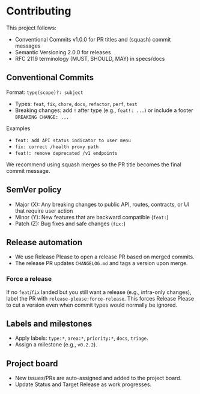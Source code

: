 # Contributing

This project follows:
- Conventional Commits v1.0.0 for PR titles and (squash) commit messages
- Semantic Versioning 2.0.0 for releases
- RFC 2119 terminology (MUST, SHOULD, MAY) in specs/docs

## Conventional Commits

Format: `type(scope)?: subject`
- Types: `feat`, `fix`, `chore`, `docs`, `refactor`, `perf`, `test`
- Breaking changes: add `!` after type (e.g., `feat!: ...`) or include a footer `BREAKING CHANGE: ...`

Examples
- `feat: add API status indicator to user menu`
- `fix: correct /health proxy path`
- `feat!: remove deprecated /v1 endpoints`

We recommend using squash merges so the PR title becomes the final commit message.

## SemVer policy
- Major (X): Any breaking changes to public API, routes, contracts, or UI that require user action
- Minor (Y): New features that are backward compatible (`feat:`)
- Patch (Z): Bug fixes and safe changes (`fix:`)

## Release automation
- We use Release Please to open a release PR based on merged commits.
- The release PR updates `CHANGELOG.md` and tags a version upon merge.

### Force a release
If no `feat`/`fix` landed but you still want a release (e.g., infra-only changes), label the PR with `release-please:force-release`. This forces Release Please to cut a version even when commit types would normally be ignored.

## Labels and milestones
- Apply labels: `type:*`, `area:*`, `priority:*`, `docs`, `triage`.
- Assign a milestone (e.g., `v0.2.2`).

## Project board
- New issues/PRs are auto-assigned and added to the project board.
- Update Status and Target Release as work progresses.
